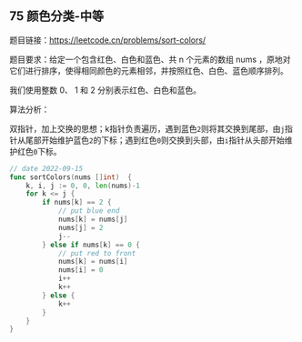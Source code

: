 ## 75 颜色分类-中等

题目链接：https://leetcode.cn/problems/sort-colors/

题目要求：给定一个包含红色、白色和蓝色、共 n 个元素的数组 nums ，原地对它们进行排序，使得相同颜色的元素相邻，并按照红色、白色、蓝色顺序排列。

我们使用整数 0、 1 和 2 分别表示红色、白色和蓝色。

算法分析：

双指针，加上交换的思想；k指针负责遍历，遇到蓝色`2`则将其交换到尾部，由`j`指针从尾部开始维护蓝色`2`的下标；遇到红色`0`则交换到头部，由`i`指针从头部开始维护红色`0`下标。

```go
// date 2022-09-15
func sortColors(nums []int)  {
    k, i, j := 0, 0, len(nums)-1
    for k <= j {
        if nums[k] == 2 {
            // put blue end
            nums[k] = nums[j]
            nums[j] = 2
            j--
        } else if nums[k] == 0 {
            // put red to front
            nums[k] = nums[i]
            nums[i] = 0
            i++
            k++
        } else {
            k++
        }
    }
}
```

